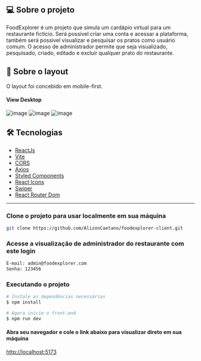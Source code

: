## 💻 Sobre o projeto
FoodExplorer é um projeto que simula um cardápio virtual para um restaurante fictício.
Será possivel criar uma conta e acessar a plataforma, também será possivel visualizar e pesquisar os pratos como usuário comum. 
O acesso de administrador permite que seja visualizado, pesquisado, criado, editado e excluir qualquer prato do restaurante.

## 🎨 Sobre o layout
O layout foi concebido em mobile-first.

#### View Desktop
![image](https://github.com/AlizonCaetano/foodexplorer-client/assets/78568924/4f36d8e0-1c52-4822-bb44-4cded5c74936)
![image](https://github.com/AlizonCaetano/foodexplorer-client/assets/78568924/18a470e2-022c-4977-9004-fd1cf0fbc229)
![image](https://github.com/AlizonCaetano/foodexplorer-client/assets/78568924/8281429d-6f33-4184-99fb-1c8783e320a1)

## 🛠 Tecnologias
- [ReactJs](https://reactjs.org)
- [Vite](https://vitejs.dev/)
- [CORS](https://www.npmjs.com/package/cors)
- [Axios](https://www.npmjs.com/package/axios)
- [Styled Components](https://styled-components.com/)
- [React Icons](https://react-icons.github.io/react-icons/)
- [Swiper](https://swiperjs.com/)
- [React Router Dom](https://react-icons.github.io/react-icons/)
  
______
### Clone o projeto para usar localmente em sua máquina
```bash
git clone https://github.com/AlizonCaetano/foodexplorer-client.git
```

### Acesse a visualização de administrador do restaurante com este login
```bash
E-mail: admin@foodexplorer.com
Senha: 123456
```

### Executando o projeto
```bash
# Instale as dependências necessárias
$ npm install

# Agora inicie o front-end
$ npm run dev
```
#### Abra seu navegador e cole o link abaixo para visualizar direto em sua máquina
[http://localhost:5173](http://localhost:5173)



<br>

